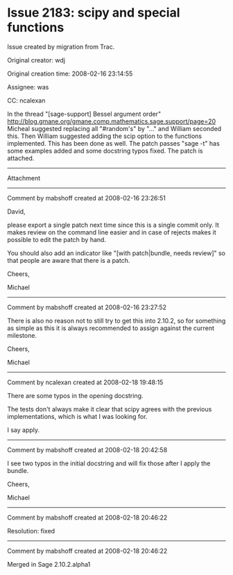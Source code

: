 # Issue 2183: scipy and special functions

Issue created by migration from Trac.

Original creator: wdj

Original creation time: 2008-02-16 23:14:55

Assignee: was

CC:  ncalexan

In the thread "[sage-support] Bessel argument order"
http://blog.gmane.org/gmane.comp.mathematics.sage.support/page=20
Micheal suggested replacing all "#random's" by "..." and
William seconded this. Then William suggested adding the scip option to
the functions implemented. This has been done as well.
The patch passes "sage -t" has some examples added and some
docstring typos fixed. The patch is attached.


---

Attachment


---

Comment by mabshoff created at 2008-02-16 23:26:51

David,

please export a single patch next time since this is a single commit only. It makes review on the command line easier and in case of rejects makes it possible to edit the patch by hand.

You should also add an indicator like "[with patch|bundle, needs review]" so that people are aware that there is a patch.

Cheers,

Michael


---

Comment by mabshoff created at 2008-02-16 23:27:52

There is also no reason not to still try to get this into 2.10.2, so for something as simple as this it is always recommended to assign against the current milestone.

Cheers,

Michael


---

Comment by ncalexan created at 2008-02-18 19:48:15

There are some typos in the opening docstring.

The tests don't always make it clear that scipy agrees with the previous implementations, which is what I was looking for.

I say apply.


---

Comment by mabshoff created at 2008-02-18 20:42:58

I see two typos in the initial docstring and will fix those after I apply the bundle.

Cheers,

Michael


---

Comment by mabshoff created at 2008-02-18 20:46:22

Resolution: fixed


---

Comment by mabshoff created at 2008-02-18 20:46:22

Merged in Sage 2.10.2.alpha1
